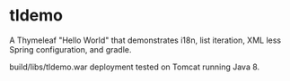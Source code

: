 # tldemo

A Thymeleaf "Hello World" that demonstrates i18n, list iteration, XML less
Spring configuration, and gradle.

build/libs/tldemo.war deployment tested on Tomcat running Java 8.
